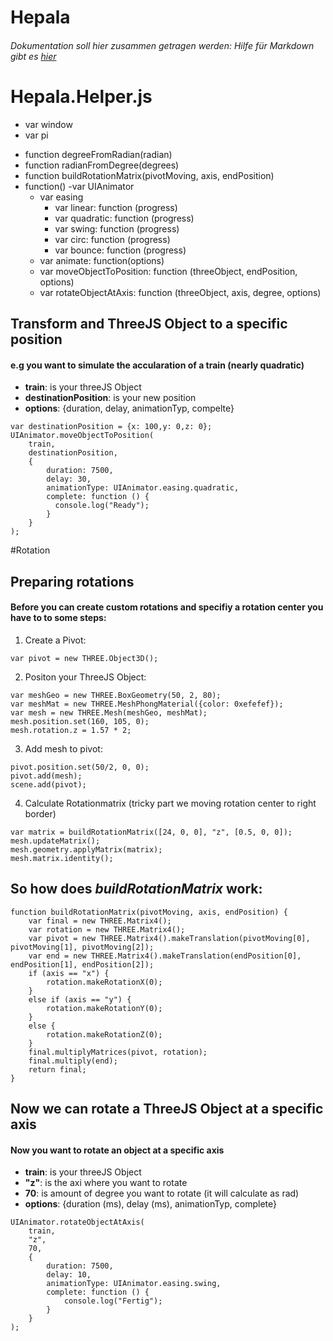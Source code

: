 # Hepala
###### Dokumentation soll hier zusammen getragen werden: Hilfe für Markdown gibt es [hier](https://help.github.com/articles/markdown-basics/)


# Hepala.Helper.js
- var window
- var pi
* function degreeFromRadian(radian)
* function radianFromDegree(degrees)
* function buildRotationMatrix(pivotMoving, axis, endPosition) 
* function()
  -var UIAnimator
    - var easing
      - var linear: function (progress)
      - var quadratic: function (progress)
      - var swing: function (progress)
      - var circ: function (progress)
      - var bounce: function (progress)
    - var animate: function(options)
    - var moveObjectToPosition: function (threeObject, endPosition, options)
    - var rotateObjectAtAxis: function (threeObject, axis, degree, options)


## Transform and ThreeJS Object to a specific position
#### e.g you want to simulate the accularation of a train (nearly quadratic)
* **train**: is your threeJS Object
* **destinationPosition**: is your new position 
* **options**: {duration, delay, animationTyp, compelte}

```
var destinationPosition = {x: 100,y: 0,z: 0};
UIAnimator.moveObjectToPosition(
    train,
    destinationPosition, 
    {
        duration: 7500, 
        delay: 30,
        animationType: UIAnimator.easing.quadratic,
        complete: function () {
          console.log("Ready");
        }
    }
);
```

#Rotation
## Preparing rotations
#### Before you can create custom rotations and specifiy a rotation center you have to to some steps:
1. Create a Pivot:
```
var pivot = new THREE.Object3D();
```
2. Positon your ThreeJS Object:
```
var meshGeo = new THREE.BoxGeometry(50, 2, 80);
var meshMat = new THREE.MeshPhongMaterial({color: 0xefefef});
var mesh = new THREE.Mesh(meshGeo, meshMat);
mesh.position.set(160, 105, 0);
mesh.rotation.z = 1.57 * 2;
```
3. Add mesh to pivot: 
```
pivot.position.set(50/2, 0, 0);
pivot.add(mesh);
scene.add(pivot);
```
4. Calculate Rotationmatrix (tricky part we moving rotation center to right border)
```
var matrix = buildRotationMatrix([24, 0, 0], "z", [0.5, 0, 0]);
mesh.updateMatrix();
mesh.geometry.applyMatrix(matrix);
mesh.matrix.identity();
```

## So how does *buildRotationMatrix* work:
```
function buildRotationMatrix(pivotMoving, axis, endPosition) {
    var final = new THREE.Matrix4();
    var rotation = new THREE.Matrix4();
    var pivot = new THREE.Matrix4().makeTranslation(pivotMoving[0], pivotMoving[1], pivotMoving[2]);
    var end = new THREE.Matrix4().makeTranslation(endPosition[0], endPosition[1], endPosition[2]);
    if (axis == "x") {
        rotation.makeRotationX(0);
    }
    else if (axis == "y") {
        rotation.makeRotationY(0);
    }
    else {
        rotation.makeRotationZ(0);
    }
    final.multiplyMatrices(pivot, rotation);
    final.multiply(end);
    return final;
}
```

## Now we can rotate a ThreeJS Object at a specific axis
#### Now you want to rotate an object at a specific axis
* **train**: is your threeJS Object
* **"z"**: is the axi where you want to rotate
* **70**: is amount of degree you want to rotate (it will calculate as rad) 
* **options**: {duration (ms), delay (ms), animationTyp, complete}
```
UIAnimator.rotateObjectAtAxis(
    train,
    "z",
    70,
    {
        duration: 7500,
        delay: 10,
        animationType: UIAnimator.easing.swing,
        complete: function () {
            console.log("Fertig");
        }
    }
);
```
